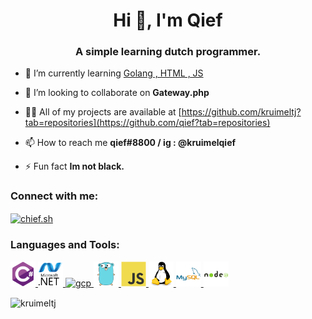 <h1 align="center">Hi 👋, I'm Qief</h1>
<h3 align="center">A simple learning dutch programmer.</h3>

- 🌱 I’m currently learning [Golang , HTML , JS](http://getfucked.ml/)

- 👯 I’m looking to collaborate on **Gateway.php**

- 👨‍💻 All of my projects are available at [https://github.com/kruimeltj?tab=repositories](https://github.com/qief?tab=repositories)

- 📫 How to reach me **qief#8800 / ig : @kruimelqief**

- ⚡ Fun fact **Im not black.**

<h3 align="left">Connect with me:</h3>
<p align="left">
<a href="https://instagram.com/kruimelqief" target="blank"><img align="center" src="https://cdn-icons-png.flaticon.com/512/174/174855.png" alt="chief.sh" height="30" width="40" /></a>
</p>

<h3 align="left">Languages and Tools:</h3>
<p align="left"> <a href="https://www.w3schools.com/cs/" target="_blank"> <img src="https://raw.githubusercontent.com/devicons/devicon/master/icons/csharp/csharp-original.svg" alt="csharp" width="40" height="40"/> </a> <a href="https://dotnet.microsoft.com/" target="_blank"> <img src="https://raw.githubusercontent.com/devicons/devicon/master/icons/dot-net/dot-net-original-wordmark.svg" alt="dotnet" width="40" height="40"/> </a> <a href="https://cloud.google.com" target="_blank"> <img src="https://www.vectorlogo.zone/logos/google_cloud/google_cloud-icon.svg" alt="gcp" width="40" height="40"/> </a> <a href="https://golang.org" target="_blank"> <img src="https://raw.githubusercontent.com/devicons/devicon/master/icons/go/go-original.svg" alt="go" width="40" height="40"/> </a> <a href="https://developer.mozilla.org/en-US/docs/Web/JavaScript" target="_blank"> <img src="https://raw.githubusercontent.com/devicons/devicon/master/icons/javascript/javascript-original.svg" alt="javascript" width="40" height="40"/> </a> <a href="https://www.linux.org/" target="_blank"> <img src="https://raw.githubusercontent.com/devicons/devicon/master/icons/linux/linux-original.svg" alt="linux" width="40" height="40"/> </a> <a href="https://www.mysql.com/" target="_blank"> <img src="https://raw.githubusercontent.com/devicons/devicon/master/icons/mysql/mysql-original-wordmark.svg" alt="mysql" width="40" height="40"/> </a> <a href="https://nodejs.org" target="_blank"> <img src="https://raw.githubusercontent.com/devicons/devicon/master/icons/nodejs/nodejs-original-wordmark.svg" alt="nodejs" width="40" height="40"/> </a> </p>

<p><img align="center" src="https://github-readme-stats.vercel.app/api/top-langs?username=kruimeltj&show_icons=true&locale=en&layout=compact" alt="kruimeltj" /></p>
